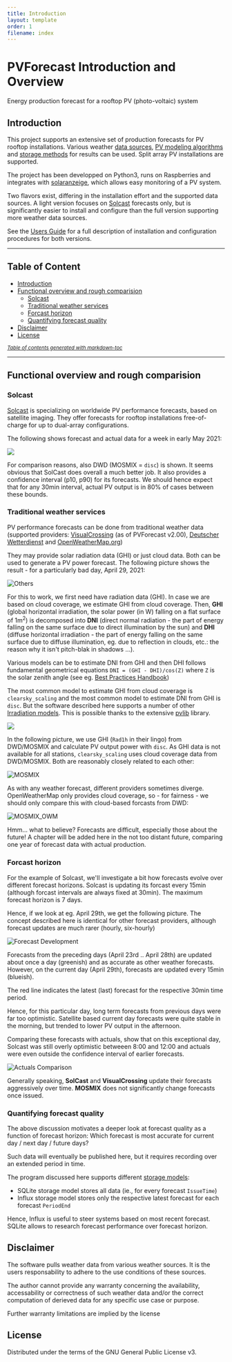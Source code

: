 ```yaml
---
title: Introduction
layout: template
order: 1
filename: index
--- 
```


# PVForecast Introduction and Overview
Energy production forecast for a rooftop PV (photo-voltaic) system
 
## Introduction
This project supports an extensive set of production forecasts for PV rooftop installations. Various weather [data sources](README#forecast-sources), [PV modeling algorithms](README#forecast-models) and [storage methods](README#data-storage) for results can be used. Split array PV installations are supported.

The project has been developped on Python3, runs on Raspberries and integrates with [solaranzeige](https://solaranzeige.de), which allows easy monitoring of a PV system.

Two flavors exist, differing in the installation effort and the supported data sources. A light version focuses on [Solcast](https://solcast.com/) forecasts only, but is significantly easier to install and configure than the full version supporting more weather data sources.

See the [Users Guide](README) for a full description of installation and configuration procedures for both versions.

----------- 
## Table of Content
  * [Introduction](#introduction)
  * [Functional overview and rough comparision](#functional-overview-and-rough-comparision)
    + [Solcast](#solcast)
    + [Traditional weather services](#traditional-weather-services)
    + [Forcast horizon](#forcast-horizon)
    + [Quantifying forecast quality](#quantifying-forecast-quality)
  * [Disclaimer](#disclaimer)
  * [License](#license)

<small><i><a href='http://ecotrust-canada.github.io/markdown-toc/'>Table of contents generated with markdown-toc</a></i></small>

-----------

## Functional overview and rough comparision

### Solcast

[Solcast](https://solcast.com/) is specializing on worldwide PV performance forecasts, based on satellite imaging. They offer forecasts for rooftop installations free-of-charge for up to dual-array configurations.

The following shows forecast and actual data for a week in early May 2021:

<img src="pictures/SolCast_8days.png">

For comparison reasons, also DWD (MOSMIX = `disc`) is shown. It seems obvious that SolCast does overall a much better job. It also provides a confidence interval (p10, p90) for its forecasts. We should hence expect that for any 30min interval, actual PV output is in 80% of cases between these bounds.

### Traditional weather services

PV performance forecasts can be done from traditional weather data (supported providers: [VisualCrossing](https://www.visualcrossing.com/) (as of PVForecast v2.00), [Deutscher Wetterdienst](https://www.dwd.de/DE/leistungen/met_verfahren_mosmix/) and [OpenWeatherMap.org](https://openweathermap.org/)) 

They may provide solar radiation data (GHI) or just cloud data. Both can be used to generate a PV power forecast. The following picture shows the result - for a particularly bad day, April 29, 2021:

![Others](pictures/Others_April29.png)

For this to work, we first need have radiation data (GHI). In case we are based on cloud coverage, we estimate GHI from cloud coverage. Then, **GHI** (global horizontal irradiation, the solar power (in W) falling on a flat surface of 1m<sup>2</sup>) is decomposed into **DNI** (direct normal radiation - the part of energy falling on the same surface due to direct illumination by the sun) and **DHI** (diffuse horizontal irradiation - the part of energy falling on the same surface due to diffuse illumination, eg. due to reflection in clouds, etc.: the reason why it isn't pitch-blak in shadows ...).

Various models can be to estimate DNI from GHI and then DHI follows fundamental geometrical  equations `DNI = (GHI - DHI)/cos(Z)` where `Z` is the solar zenith angle (see eg. [Best Practices Handbook](https://www.nrel.gov/docs/fy15osti/63112.pdf))

The most common model to estimate GHI from cloud coverage is `clearsky_scaling` and the most common model to estimate DNI from GHI is `disc`. But the software described here supports a number of other [Irradiation models](./README#convert-weather-data-to-irradation-data). This is possible thanks to the extensive [pvlib](https://pvlib-python.readthedocs.io/en/stable/) library.

[![](./pictures/pvlib_powered_logo_horiz.png)](https://pvlib-python.readthedocs.io/en/stable/)

In the following picture, we use GHI (`Rad1h` in their lingo) from DWD/MOSMIX and calculate PV output power with `disc`. As GHI data is not available for all stations, `clearsky_scaling` uses cloud coverage data from DWD/MOSMIX. Both are reasonably closely related to each other:

![MOSMIX](./pictures/Disc_vs_Cloud.png)

As with any weather forecast, different providers sometimes diverge. OpenWeatherMap only provides cloud coverage, so - for fairness - we should only compare this with cloud-based forcasts from DWD:

![MOSMIX_OWM](./pictures/DWD_OWM.png)

Hmm... what to believe? Forecasts are difficult, especially those about the future! A chapter will be added here in the not too distant future, comparing one year of forecast data with actual production.


### Forcast horizon

For the example of Solcast, we'll investigate a bit how forecasts evolve over different forecast horizons. Solcast is updating its forcast every 15min (although forcast intervals are always fixed at 30min). The maximum forecast horizon is 7 days.

Hence, if we look at eg. April 29th, we get the following picture. The concept described here is identical for other forecast providers, although forecast updates are much rarer (hourly, six-hourly)

![Forecast Development](./pictures/SolCast_Apr29_Development.png)

Forecasts from the preceding days (April 23rd .. April 28th) are updated about once a day (greenish) and as accurate as other weather forecasts. However, on the current day (April 29th), forecasts are updated every 15min (blueish).

The red line indicates the latest (last) forecast for the respective 30min time period. 

Hence, for this particular day, long term forecasts from previous days were far too optimistic. Satellite based current day forecasts were quite stable in the morning, but trended to lower PV output in the afternoon.

Comparing these forecasts with actuals, show that on this exceptional day, Solcast was still overly optimistic betweeen 8:00 and 12:00 and actuals were even outside the confidence interval of earlier forecasts.

![Actuals Comparison](./pictures/SolCast_Apr29.png)

Generally speaking, **SolCast** and **VisualCrossing** update their forecasts aggressively over time. **MOSMIX** does not significantly change forecasts once issued.

### Quantifying forecast quality

The above discussion motivates a deeper look at forecast quality as a function of forecast horizon: Which forecast is most accurate for current day / next day / future days?

Such data will eventually be published here, but it requires recording over an extended period in time.

The program discussed here supports different [storage models](../README#data-storage):
* SQLite storage model stores all data (ie., for every forecast `IssueTime`)
* Influx storage model stores only the respective latest forecast for each forecast `PeriodEnd`

Hence, Influx is useful to steer systems based on most recent forecast. SQLite allows to research forecast performance over forecast horizon.

## Disclaimer
The software pulls weather data from various weather sources. It is the users responsability to adhere to the use conditions of these sources. 

The author cannot provide any warranty concerning the availability, accessability or correctness of such weather data and/or the correct computation of derieved data for any specific use case or purpose.

Further warranty limitations are implied by the license

## License
Distributed under the terms of the GNU General Public License v3.
